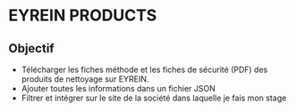 # EYREIN PRODUCTS

## Objectif

- Télécharger les fiches méthode et les fiches de sécurité (PDF) des produits de nettoyage sur EYREIN.
- Ajouter toutes les informations dans un fichier JSON
- Filtrer et intégrer sur le site de la société dans laquelle je fais mon stage
